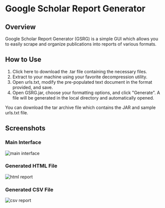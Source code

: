 # Google Scholar Report Generator

## Overview

Google Scholar Report Generator (GSRG) is a simple GUI which allows you to easily scrape and organize publications into reports of various formats.

## How to Use
1. Click here to download the .tar file containing the necessary files.
2. Extract to your machine using your favorite decompression utility.
3. Open urls.txt, modify the pre-populated text document in the format provided, and save.
4. Open GSRG.jar, choose your formatting options, and click "Generate". A file will be generated in the local directory and automatically opened.

You can download the tar archive file which contains the JAR and sample urls.txt file.

## Screenshots

### Main Interface
![main interface](http://i.imgur.com/UmurEwX.png)

### Generated HTML File
![html report](http://i.imgur.com/xfevv1Q.png)

### Generated CSV File
![csv report](http://i.imgur.com/jksVoqq.png)
